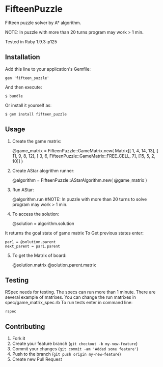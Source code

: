 # FifteenPuzzle

Fifteen puzzle solver by A* algorithm.

NOTE: In puzzle with more than 20 turns program may work > 1 min.

Tested in Ruby 1.9.3-p125

## Installation

Add this line to your application's Gemfile:

    gem 'fifteen_puzzle'

And then execute:

    $ bundle

Or install it yourself as:

    $ gem install fifteen_puzzle

## Usage

1. Create the game matrix: 

    @game_matrix = FifteenPuzzle::GameMatrix.new( Matrix[[ 1, 4, 14, 13],
					                  [ 11, 9, 8, 12],
					                  [ 3, 6, FifteenPuzzle::GameMatrix::FREE_CELL, 7],
					                  [15, 5, 2, 10]] )
					                  
2. Create AStar alogrithm runner:

    @algorithm = FifteenPuzzle::AStarAlgorithm.new( @game_matrix )
    
3. Run AStar:

	@algorithm.run
	#NOTE: In puzzle with more than 20 turns to solve program may work > 1 min.
	
4. To access the solution:

	@solution = algorithm.solution
	
It returns the goal state of game matrix
To Get previous states enter:

	par1 = @solution.parent
	next_parent = par1.parent
	
5. To get the Matrix of board:

	@solution.matrix
	@solution.parent.matrix

## Testing
RSpec needs for testing.
The specs can run more than 1 minute.
There are several example of matrixes. 
You can change the run matrixes in spec/game_matrix_spec.rb
To run tests enter in command line:

	rspec


## Contributing

1. Fork it
2. Create your feature branch (`git checkout -b my-new-feature`)
3. Commit your changes (`git commit -am 'Added some feature'`)
4. Push to the branch (`git push origin my-new-feature`)
5. Create new Pull Request
